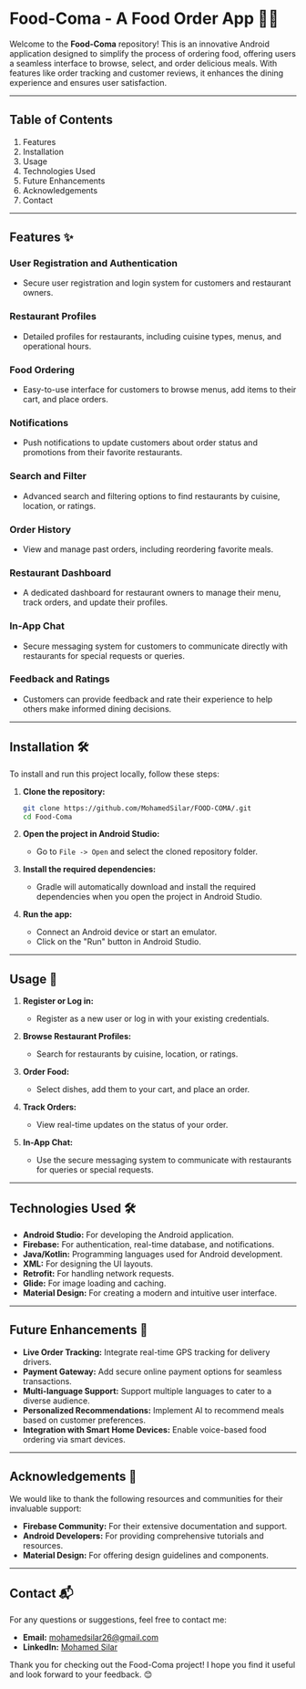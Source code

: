 

# Food-Coma - A Food Order App 🍔🍕  
Welcome to the **Food-Coma** repository! This is an innovative Android application designed to simplify the process of ordering food, offering users a seamless interface to browse, select, and order delicious meals. With features like order tracking and customer reviews, it enhances the dining experience and ensures user satisfaction.  

---

## Table of Contents  
1. Features  
2. Installation  
3. Usage  
4. Technologies Used  
5. Future Enhancements  
6. Acknowledgements  
7. Contact  

---

## Features ✨  

### **User Registration and Authentication**  
- Secure user registration and login system for customers and restaurant owners.  

### **Restaurant Profiles**  
- Detailed profiles for restaurants, including cuisine types, menus, and operational hours.  

### **Food Ordering**  
- Easy-to-use interface for customers to browse menus, add items to their cart, and place orders.  

### **Notifications**  
- Push notifications to update customers about order status and promotions from their favorite restaurants.  

### **Search and Filter**  
- Advanced search and filtering options to find restaurants by cuisine, location, or ratings.  

### **Order History**  
- View and manage past orders, including reordering favorite meals.  

### **Restaurant Dashboard**  
- A dedicated dashboard for restaurant owners to manage their menu, track orders, and update their profiles.  

### **In-App Chat**  
- Secure messaging system for customers to communicate directly with restaurants for special requests or queries.  

### **Feedback and Ratings**  
- Customers can provide feedback and rate their experience to help others make informed dining decisions.  

---

## Installation 🛠️  

To install and run this project locally, follow these steps:  

1. **Clone the repository:**  
   ```bash  
   git clone https://github.com/MohamedSilar/FOOD-COMA/.git  
   cd Food-Coma  
   ```  

2. **Open the project in Android Studio:**  
   - Go to `File -> Open` and select the cloned repository folder.  

3. **Install the required dependencies:**  
   - Gradle will automatically download and install the required dependencies when you open the project in Android Studio.  

4. **Run the app:**  
   - Connect an Android device or start an emulator.  
   - Click on the "Run" button in Android Studio.  

---

## Usage 🚀  

1. **Register or Log in:**  
   - Register as a new user or log in with your existing credentials.  

2. **Browse Restaurant Profiles:**  
   - Search for restaurants by cuisine, location, or ratings.  

3. **Order Food:**  
   - Select dishes, add them to your cart, and place an order.  

4. **Track Orders:**  
   - View real-time updates on the status of your order.  

5. **In-App Chat:**  
   - Use the secure messaging system to communicate with restaurants for queries or special requests.  

---

## Technologies Used 🛠️  

- **Android Studio:** For developing the Android application.  
- **Firebase:** For authentication, real-time database, and notifications.  
- **Java/Kotlin:** Programming languages used for Android development.  
- **XML:** For designing the UI layouts.  
- **Retrofit:** For handling network requests.  
- **Glide:** For image loading and caching.  
- **Material Design:** For creating a modern and intuitive user interface.  

---

## Future Enhancements 🔮  

- **Live Order Tracking:** Integrate real-time GPS tracking for delivery drivers.  
- **Payment Gateway:** Add secure online payment options for seamless transactions.  
- **Multi-language Support:** Support multiple languages to cater to a diverse audience.  
- **Personalized Recommendations:** Implement AI to recommend meals based on customer preferences.  
- **Integration with Smart Home Devices:** Enable voice-based food ordering via smart devices.  

---

## Acknowledgements 🙏  

We would like to thank the following resources and communities for their invaluable support:  

- **Firebase Community:** For their extensive documentation and support.  
- **Android Developers:** For providing comprehensive tutorials and resources.  
- **Material Design:** For offering design guidelines and components.  

---

## Contact 📬  

For any questions or suggestions, feel free to contact me:  

- **Email:** mohamedsilar26@gmail.com  
- **LinkedIn:** [Mohamed Silar](https://www.linkedin.com/in/mohamed-silar-374a09284)  

Thank you for checking out the Food-Coma project! I hope you find it useful and look forward to your feedback. 😊  

